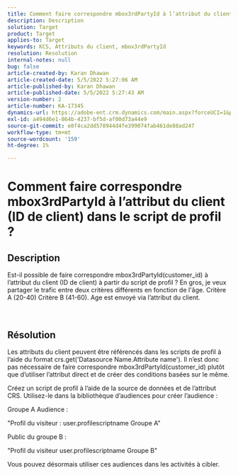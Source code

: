```yaml
---
title: Comment faire correspondre mbox3rdPartyId à l’attribut du client (ID de client) dans le script de profil ?
description: Description
solution: Target
product: Target
applies-to: Target
keywords: KCS, Attributs du client, mbox3rdPartyId
resolution: Resolution
internal-notes: null
bug: false
article-created-by: Karan Dhawan
article-created-date: 5/5/2022 5:27:06 AM
article-published-by: Karan Dhawan
article-published-date: 5/5/2022 5:27:43 AM
version-number: 2
article-number: KA-17345
dynamics-url: https://adobe-ent.crm.dynamics.com/main.aspx?forceUCI=1&pagetype=entityrecord&etn=knowledgearticle&id=107c89fd-33cc-ec11-a7b5-6045bd00db25
exl-id: a494d6e1-864b-4237-bf5d-af00d73a44e9
source-git-commit: e8f4ca2dd578944d4fe399074fab461de88ad247
workflow-type: tm+mt
source-wordcount: '159'
ht-degree: 1%

---
```


# Comment faire correspondre mbox3rdPartyId à l’attribut du client (ID de client) dans le script de profil ?

## Description

Est-il possible de faire correspondre mbox3rdPartyId(customer_id) à l’attribut du client (ID de client) à partir du script de profil ? En gros, je veux partager le trafic entre deux critères différents en fonction de l&#39;âge. Critère A (20-40) Critère B (41-60). Age est envoyé via l’attribut du client.<br><br><br>

## Résolution


Les attributs du client peuvent être référencés dans les scripts de profil à l’aide du format crs.get(&#39;Datasource Name.Attribute name&#39;). Il n’est donc pas nécessaire de faire correspondre mbox3rdPartyId(customer_id) plutôt que d’utiliser l’attribut direct et de créer des conditions basées sur le même.

Créez un script de profil à l’aide de la source de données et de l’attribut CRS. Utilisez-le dans la bibliothèque d’audiences pour créer l’audience :

Groupe A Audience :

&quot;Profil du visiteur : user.profilescriptname Groupe A&quot;

Public du groupe B :

&quot;Profil du visiteur user.profilescriptname Groupe B&quot;

Vous pouvez désormais utiliser ces audiences dans les activités à cibler.
